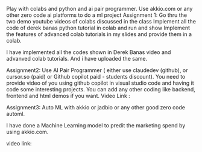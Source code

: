 Play with colabs and python and ai pair programmer. Use akkio.com or any other zero code ai platforms to do a ml project
Assignment 1: Go thru the two demo youtube videos of colabs discussed in the class Implement all the code of derek banas python tutorial in colab and run and show Implement the features of advanced colab tutorials in my slides and provide them in a colab.

I have implemented all the codes shown in Derek Banas video and advanved colab tutorials. And i have uploaded the same.

Assignment2: Use AI Pair Programmer ( either use claudedev (github), or cursor.so (paid) or Github copilot paid - students discount). You need to provide video of you using github copilot in visual studio code and having it code some interesting projects. You can add any other coding like backend, frontend and html demos if you want.
Video Link : 

Assignment3: Auto ML with akkio or jadbio or any other good zero code automl.

I have done a Machine Learning model to predit the marketing spend by using akkio.com. 

video link: 

